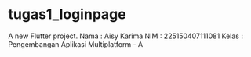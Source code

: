 # tugas1_loginpage

A new Flutter project.
Nama  : Aisy Karima
NIM   : 225150407111081
Kelas : Pengembangan Aplikasi Multiplatform - A
